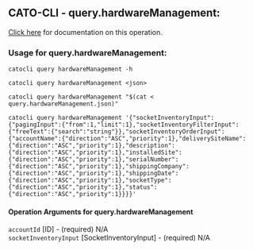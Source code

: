 
## CATO-CLI - query.hardwareManagement:
[Click here](https://api.catonetworks.com/documentation/#query-query.hardwareManagement) for documentation on this operation.

### Usage for query.hardwareManagement:

`catocli query hardwareManagement -h`

`catocli query hardwareManagement <json>`

`catocli query hardwareManagement "$(cat < query.hardwareManagement.json)"`

`catocli query hardwareManagement '{"socketInventoryInput":{"pagingInput":{"from":1,"limit":1},"socketInventoryFilterInput":{"freeText":{"search":"string"}},"socketInventoryOrderInput":{"accountName":{"direction":"ASC","priority":1},"deliverySiteName":{"direction":"ASC","priority":1},"description":{"direction":"ASC","priority":1},"installedSite":{"direction":"ASC","priority":1},"serialNumber":{"direction":"ASC","priority":1},"shippingCompany":{"direction":"ASC","priority":1},"shippingDate":{"direction":"ASC","priority":1},"socketType":{"direction":"ASC","priority":1},"status":{"direction":"ASC","priority":1}}}}'`


#### Operation Arguments for query.hardwareManagement ####

`accountId` [ID] - (required) N/A    
`socketInventoryInput` [SocketInventoryInput] - (required) N/A    
